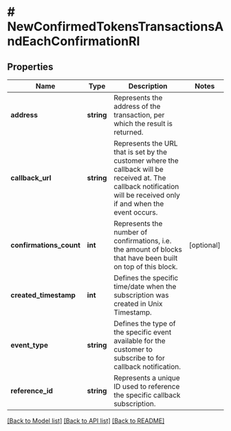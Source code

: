 # # NewConfirmedTokensTransactionsAndEachConfirmationRI

## Properties

Name | Type | Description | Notes
------------ | ------------- | ------------- | -------------
**address** | **string** | Represents the address of the transaction, per which the result is returned. |
**callback_url** | **string** | Represents the URL that is set by the customer where the callback will be received at. The callback notification will be received only if and when the event occurs. |
**confirmations_count** | **int** | Represents the number of confirmations, i.e. the amount of blocks that have been built on top of this block. | [optional]
**created_timestamp** | **int** | Defines the specific time/date when the subscription was created in Unix Timestamp. |
**event_type** | **string** | Defines the type of the specific event available for the customer to subscribe to for callback notification. |
**reference_id** | **string** | Represents a unique ID used to reference the specific callback subscription. |

[[Back to Model list]](../../README.md#models) [[Back to API list]](../../README.md#endpoints) [[Back to README]](../../README.md)
